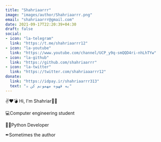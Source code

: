 ```yaml
---
title: "Shahriaarrr"
image: "images/author/Shahriaarrr.png"
email: "shahriaarrr@gmail.com"
date: 2021-09-17T22:20:39+04:30
draft: false
social:
- icon: "la-telegram"
  link: "https://t.me/shahriaarrr12"
- icon: "la-youtube"
  link: "https://www.youtube.com/channel/UCP_y9q-smQQD4ri-nhLhTYw"
- icon: "la-github"
  link: "https://github.com/shahriaarrr"
- icon: "la-twitter"
  link: "https://twitter.com/shahriaaarrr12"
donate:
  link: "https://idpay.ir/shahriaarrr313"
  text: "☕️ یه قهوه مهمونم کن"
---
```

✌❤💣
Hi, I'm Shahriar🙋‍♂️

💻Computer engineering student

👨‍💻Python Developer

✒Sometimes the author

